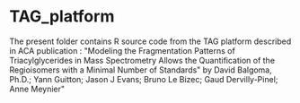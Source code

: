 # TAG_platform

The present folder contains R source code from the TAG platform described in ACA publication :
 "Modeling the Fragmentation Patterns of Triacylglycerides in Mass Spectrometry Allows the Quantification of the Regioisomers with a Minimal Number of Standards"
by David Balgoma, Ph.D.; Yann Guitton; Jason J Evans; Bruno Le Bizec; Gaud Dervilly-Pinel; Anne Meynier"
